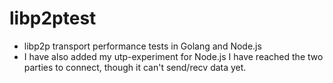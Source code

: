 # libp2ptest
- libp2p transport performance tests in Golang and Node.js
- I have also added my utp-experiment for Node.js I have reached the two parties to connect, though it can't send/recv data yet.
